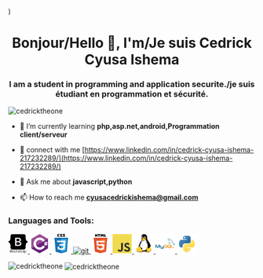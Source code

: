 
)
<h1 align="center">Bonjour/Hello 👋, I'm/Je suis Cedrick Cyusa Ishema</h1>
<h3 align="center">I am a student in programming and application securite./je suis étudiant en programmation et sécurité.</h3>

<p align="left"> <img src="https://komarev.com/ghpvc/?username=cedricktheone&label=Profile%20views&color=0e75b6&style=flat" alt="cedricktheone" /> </p>

- 🌱 I’m currently learning **php,asp.net,android,Programmation client/serveur**

- 📝 connect with me [https://www.linkedin.com/in/cedrick-cyusa-ishema-217232289/](https://www.linkedin.com/in/cedrick-cyusa-ishema-217232289/)

- 💬 Ask me about **javascript,python**

- 📫 How to reach me **cyusacedrickishema@gmail.com**


<p align="left">
</p>

<h3 align="left">Languages and Tools:</h3>
<p align="left"> <a href="https://getbootstrap.com" target="_blank" rel="noreferrer"> <img src="https://raw.githubusercontent.com/devicons/devicon/master/icons/bootstrap/bootstrap-plain-wordmark.svg" alt="bootstrap" width="40" height="40"/> </a> <a href="https://www.w3schools.com/cs/" target="_blank" rel="noreferrer"> <img src="https://raw.githubusercontent.com/devicons/devicon/master/icons/csharp/csharp-original.svg" alt="csharp" width="40" height="40"/> </a> <a href="https://www.w3schools.com/css/" target="_blank" rel="noreferrer"> <img src="https://raw.githubusercontent.com/devicons/devicon/master/icons/css3/css3-original-wordmark.svg" alt="css3" width="40" height="40"/> </a> <a href="https://git-scm.com/" target="_blank" rel="noreferrer"> <img src="https://www.vectorlogo.zone/logos/git-scm/git-scm-icon.svg" alt="git" width="40" height="40"/> </a> <a href="https://www.w3.org/html/" target="_blank" rel="noreferrer"> <img src="https://raw.githubusercontent.com/devicons/devicon/master/icons/html5/html5-original-wordmark.svg" alt="html5" width="40" height="40"/> </a> <a href="https://developer.mozilla.org/en-US/docs/Web/JavaScript" target="_blank" rel="noreferrer"> <img src="https://raw.githubusercontent.com/devicons/devicon/master/icons/javascript/javascript-original.svg" alt="javascript" width="40" height="40"/> </a> <a href="https://www.linux.org/" target="_blank" rel="noreferrer"> <img src="https://raw.githubusercontent.com/devicons/devicon/master/icons/linux/linux-original.svg" alt="linux" width="40" height="40"/> </a> <a href="https://www.mysql.com/" target="_blank" rel="noreferrer"> <img src="https://raw.githubusercontent.com/devicons/devicon/master/icons/mysql/mysql-original-wordmark.svg" alt="mysql" width="40" height="40"/> </a> <a href="https://www.python.org" target="_blank" rel="noreferrer"> <img src="https://raw.githubusercontent.com/devicons/devicon/master/icons/python/python-original.svg" alt="python" width="40" height="40"/> </a> </p>

<p><img align="left" src="https://github-readme-stats.vercel.app/api/top-langs?username=cedricktheone&show_icons=true&locale=en&layout=compact" alt="cedricktheone" /></p>

<p>&nbsp;<img align="center" src="https://github-readme-stats.vercel.app/api?username=cedricktheone&show_icons=true&locale=en" alt="cedricktheone" /></p>
